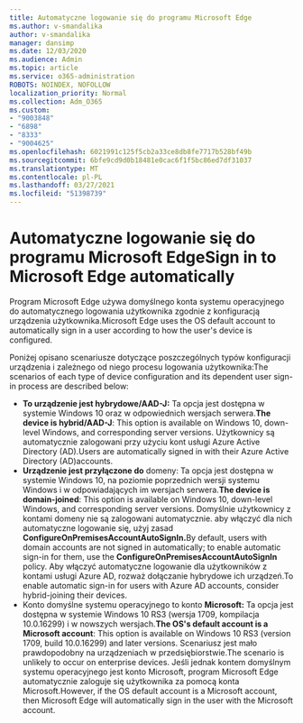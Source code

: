 ```yaml
---
title: Automatyczne logowanie się do programu Microsoft Edge
ms.author: v-smandalika
author: v-smandalika
manager: dansimp
ms.date: 12/03/2020
ms.audience: Admin
ms.topic: article
ms.service: o365-administration
ROBOTS: NOINDEX, NOFOLLOW
localization_priority: Normal
ms.collection: Adm_O365
ms.custom:
- "9003848"
- "6898"
- "8333"
- "9004625"
ms.openlocfilehash: 6021991c125f5cb2a33ce8db8fe7717b528bf49b
ms.sourcegitcommit: 6bfe9cd9d0b18481e0cac6f1f5bc86ed7df31037
ms.translationtype: MT
ms.contentlocale: pl-PL
ms.lasthandoff: 03/27/2021
ms.locfileid: "51398739"
---
```

# <a name="sign-in-to-microsoft-edge-automatically"></a><span data-ttu-id="5bbec-102">Automatyczne logowanie się do programu Microsoft Edge</span><span class="sxs-lookup"><span data-stu-id="5bbec-102">Sign in to Microsoft Edge automatically</span></span>

<span data-ttu-id="5bbec-103">Program Microsoft Edge używa domyślnego konta systemu operacyjnego do automatycznego logowania użytkownika zgodnie z konfiguracją urządzenia użytkownika.</span><span class="sxs-lookup"><span data-stu-id="5bbec-103">Microsoft Edge uses the OS default account to automatically sign in a user according to how the user's device is configured.</span></span> 

<span data-ttu-id="5bbec-104">Poniżej opisano scenariusze dotyczące poszczególnych typów konfiguracji urządzenia i zależnego od niego procesu logowania użytkownika:</span><span class="sxs-lookup"><span data-stu-id="5bbec-104">The scenarios of each type of device configuration and its dependent user sign-in process are described below:</span></span>

- <span data-ttu-id="5bbec-105">**To urządzenie jest hybrydowe/AAD-J:** Ta opcja jest dostępna w systemie Windows 10 oraz w odpowiednich wersjach serwera.</span><span class="sxs-lookup"><span data-stu-id="5bbec-105">**The device is hybrid/AAD-J**: This option is available on Windows 10, down-level Windows, and corresponding server versions.</span></span> <span data-ttu-id="5bbec-106">Użytkownicy są automatycznie zalogowani przy użyciu kont usługi Azure Active Directory (AD).</span><span class="sxs-lookup"><span data-stu-id="5bbec-106">Users are automatically signed in with their Azure Active Directory (AD)accounts.</span></span>
- <span data-ttu-id="5bbec-107">**Urządzenie jest przyłączone do** domeny: Ta opcja jest dostępna w systemie Windows 10, na poziomie poprzednich wersji systemu Windows i w odpowiadających im wersjach serwera.</span><span class="sxs-lookup"><span data-stu-id="5bbec-107">**The device is domain-joined**: This option is available on Windows 10, down-level Windows, and corresponding server versions.</span></span> <span data-ttu-id="5bbec-108">Domyślnie użytkownicy z kontami domeny nie są zalogowani automatycznie. aby włączyć dla nich automatyczne logowanie się, użyj zasad **ConfigureOnPremisesAccountAutoSignIn.**</span><span class="sxs-lookup"><span data-stu-id="5bbec-108">By default, users with domain accounts are not signed in automatically; to enable automatic sign-in for them, use the **ConfigureOnPremisesAccountAutoSignIn** policy.</span></span> <span data-ttu-id="5bbec-109">Aby włączyć automatyczne logowanie dla użytkowników z kontami usługi Azure AD, rozważ dołączanie hybrydowe ich urządzeń.</span><span class="sxs-lookup"><span data-stu-id="5bbec-109">To enable automatic sign-in for users with Azure AD accounts, consider hybrid-joining their devices.</span></span>
- <span data-ttu-id="5bbec-110">Konto domyślne systemu operacyjnego to konto **Microsoft:** Ta opcja jest dostępna w systemie Windows 10 RS3 (wersja 1709, kompilacja 10.0.16299) i w nowszych wersjach.</span><span class="sxs-lookup"><span data-stu-id="5bbec-110">**The OS's default account is a Microsoft account**: This option is available on Windows 10 RS3 (version 1709, build 10.0.16299) and later versions.</span></span> <span data-ttu-id="5bbec-111">Scenariusz jest mało prawdopodobny na urządzeniach w przedsiębiorstwie.</span><span class="sxs-lookup"><span data-stu-id="5bbec-111">The scenario is unlikely to occur on enterprise devices.</span></span> <span data-ttu-id="5bbec-112">Jeśli jednak kontem domyślnym systemu operacyjnego jest konto Microsoft, program Microsoft Edge automatycznie zaloguje się użytkownika za pomocą konta Microsoft.</span><span class="sxs-lookup"><span data-stu-id="5bbec-112">However, if the OS default account is a Microsoft account, then Microsoft Edge will automatically sign in the user with the Microsoft account.</span></span>
 
 
